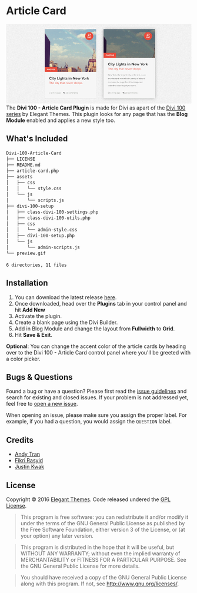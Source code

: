 # Article Card
![Article Card Preview Image](preview.gif)
The **Divi 100 - Article Card Plugin** is made for Divi as apart of the [Divi 100 series](www.elegantthemes.com/blog/theme-sneak-peeks/the-divi-100-marathon-and-the-countdown-to-divi-3-0) by Elegant Themes. This plugin looks for any page that has the **Blog Module** enabled and applies a new style too.

## What's Included
```
Divi-100-Article-Card
├── LICENSE
├── README.md
├── article-card.php
├── assets
│   ├── css
│   │   └── style.css
│   └── js
│       └── scripts.js
├── divi-100-setup
│   ├── class-divi-100-settings.php
│   ├── class-divi-100-utils.php
│   ├── css
│   │   └── admin-style.css
│   ├── divi-100-setup.php
│   └── js
│       └── admin-scripts.js
└── preview.gif

6 directories, 11 files
```

## Installation
1. You can download the latest release [here](https://github.com/andyhqtran/Divi-100-Article-Card/releases).
2. Once downloaded, head over the **Plugins** tab in your control panel and hit **Add New**
3. Activate the plugin.
4. Create a blank page using the Divi Builder.
5. Add in Blog Module and change the layout from **Fullwidth** to **Grid**.
6. Hit **Save & Exit**.

**Optional**: You can change the accent color of the article cards by heading over to the Divi 100 - Article Card control panel where you'll be greeted with a color picker.

## Bugs &amp; Questions
Found a bug or have a question? Please first read the [issue guidelines](https://github.com/andyhqtran/divi-100-article-card/blob/master/.github/ISSUE_TEMPLATE.md) and search for existing and closed issues. If your problem is not addressed yet, feel free to [open a new issue](https://github.com/andyhqtran/divi-100-article-card/issues).

When opening an issue, please make sure you assign the proper label. For example, if you had a question, you would assign the `QUESTION` label.

## Credits
- [Andy Tran](https://github.com/andyhqtran)
- [Fikri Rasyid](https://github.com/fikrirasyid)
- [Justin Kwak](https://dribbble.com/justinkwak)

## License
Copyright © 2016 [Elegant Themes](http://elegantthemes.com). Code released undered the [GPL License](https://github.com/andyhqtran/divi-100-article-card/blob/master/LICENSE).

>    This program is free software: you can redistribute it and/or modify
>    it under the terms of the GNU General Public License as published by
>    the Free Software Foundation, either version 3 of the License, or
>    (at your option) any later version.

>    This program is distributed in the hope that it will be useful,
>    but WITHOUT ANY WARRANTY; without even the implied warranty of
>    MERCHANTABILITY or FITNESS FOR A PARTICULAR PURPOSE.  See the
>    GNU General Public License for more details.

>    You should have received a copy of the GNU General Public License
>    along with this program.  If not, see <http://www.gnu.org/licenses/>.
